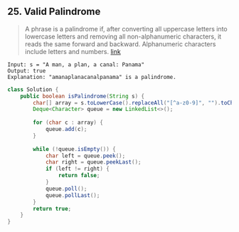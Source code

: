 ## 25. Valid Palindrome
> A phrase is a palindrome if, after converting all uppercase letters into lowercase letters and removing all non-alphanumeric characters, it reads the same forward and backward. Alphanumeric characters include letters and numbers. [link](https://leetcode.com/problems/valid-palindrome/)
```
Input: s = "A man, a plan, a canal: Panama"
Output: true
Explanation: "amanaplanacanalpanama" is a palindrome.
```
```java
class Solution {
    public boolean isPalindrome(String s) {
        char[] array = s.toLowerCase().replaceAll("[^a-z0-9]", "").toCharArray();
        Deque<Character> queue = new LinkedList<>();
        
        for (char c : array) {
            queue.add(c);
        }
        
        while (!queue.isEmpty()) {
            char left = queue.peek();
            char right = queue.peekLast();
            if (left != right) {
                return false;
            }
            queue.poll();
            queue.pollLast();
        }
        return true;
    }
}
```